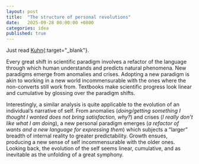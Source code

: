 ```yaml
---
layout: post
title:  "The structure of personal revolutions"
date:   2025-09-28 00:00:00 +0800
categories: idea
published: true
---
```


Just read [Kuhn](https://www.goodreads.com/en/book/show/61539.The_Structure_of_Scientific_Revolutions){:target="_blank"}.

Every great shift in scientific paradigm involves a refactor of the language through which human understands and predicts natural phenomena. New paradigms emerge from anomalies and crises. Adopting a new paradigm is akin to working in a new world incommensurable with the ones where the non-converts still work from. Textbooks make scientific progress look linear and cumulative by glossing over the paradigm shifts.

Interestingly, a similar analysis is quite applicable to the evolution of an individual’s narrative of self. From anomalies (*doing/getting something I thought I wanted does not bring satisfaction, why?*) and crises (*I really don’t like what I am doing*), a new personal paradigm emerges (*a refactor of wants and a new language for expressing them*) which subjects a “larger” breadth of internal reality to greater predictability. Growth ensues, producing a new sense of self incommensurable with the older ones. Looking back, the evolution of the self seems linear, cumulative, and as inevitable as the unfolding of a great symphony.